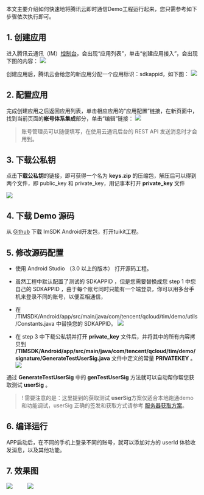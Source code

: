 
本文主要介绍如何快速地将腾讯云即时通信Demo工程运行起来，您只需参考如下步骤依次执行即可。

## 1. 创建应用
进入腾讯云通讯（IM）[控制台](https://console.cloud.tencent.com/avc)，会出现“应用列表”，单击“创建应用接入”，会出现下图的内容：
![](https://main.qcloudimg.com/raw/27314e92cd2972a8eada8cfba4055ac6.png)

创建应用后，腾讯云会给您的新应用分配一个应用标识：sdkappid，如下图：
![](https://main.qcloudimg.com/raw/826b903373db7cff2adebec6fa3a40a8.png)

## 2. 配置应用
完成创建应用之后返回应用列表，单击相应应用的“应用配置”链接，在新页面中，找到当前页面的**帐号体系集成**部分，单击“编辑”链接：
![](https://main.qcloudimg.com/raw/e3ce0ef527d2d4f8d0b3a0f69cefa78e.png)

>账号管理员可以随便填写，在使用云通讯后台的 REST API 发送消息时才会用到。

## 3. 下载公私钥
点击**下载公私钥**的链接，即可获得一个名为 **keys.zip** 的压缩包，解压后可以得到两个文件，即 public_key 和 private_key，用记事本打开 **private_key** 文件

![](https://cdn.nlark.com/yuque/0/2019/png/367185/1560754915512-fc218293-1316-445f-91aa-f7314ba23b30.png#align=left&display=inline&height=1788&name=Snip20190617_7.png&originHeight=1788&originWidth=3776&size=2105704&status=done&width=3776)



## 4. 下载 Demo 源码
从 [Github](https://github.com/tencentyun/TIMSDK/tree/master/Android) 下载 ImSDK Android开发包，打开tuikit工程。

## 5. 修改源码配置
- 使用 Android Studio （3.0 以上的版本）  打开源码工程。

- 虽然工程中默认配置了测试的 SDKAPPID ，但是您需要替换成您 step 1 中您自己的 SDKAPPID ，由于每个账号同时只能有一个端登录，你可以用多台手机来登录不同的账号，以便互相通信，

- 在 /TIMSDK/Android/app/src/main/java/com/tencent/qcloud/tim/demo/utils/Constants.java 中替换您的 SDKAPPID。
![](https://main.qcloudimg.com/raw/260d0bea33a644b519fd11d612df770b.png)

- 在 step 3 中下载公私钥并打开 **private_key** 文件后，并将其中的所有内容拷贝到 **/TIMSDK/Android/app/src/main/java/com/tencent/qcloud/tim/demo/signature/GenerateTestUserSig.java** 文件中定义的常量 **PRIVATEKEY** 。
![](https://main.qcloudimg.com/raw/d9e6f60bbe4b6c23fa3886ab16a4afd3.png)

通过 **GenerateTestUserSig** 中的 **genTestUserSig** 方法就可以自动帮你帮您获取测试 **userSig** 。

> ! 需要注意的是：这里提到的获取测试 **userSig**方案仅适合本地跑通demo和功能调试，userSig 正确的签发和获取方式请参考 [服务器获取方案](https://cloud.tencent.com/document/product/269/1507)。

## 6. 编译运行
APP启动后，在不同的手机上登录不同的账号，就可以添加对方的 userId 体验收发消息，以及其他功能。

## 7. 效果图

![](https://cdn.nlark.com/yuque/0/2019/gif/367185/1560518740493-e5a89223-4cb4-44df-a9a5-665e78b67983.gif#align=left&display=inline&height=674&name=%E4%BC%9A%E8%AF%9D%E5%88%97%E8%A1%A8.gif&originHeight=674&originWidth=380&size=319844&status=done&width=380)&nbsp;&nbsp;&nbsp;&nbsp;&nbsp;&nbsp;&nbsp;&nbsp;&nbsp;            ![](https://cdn.nlark.com/yuque/0/2019/gif/367185/1560519391978-f7dbd5fa-8ee7-4b4c-9e71-c7e8d6c5b01b.gif#align=left&display=inline&height=674&name=%E8%81%8A%E5%A4%A9%E6%BC%94%E7%A4%BA.gif&originHeight=674&originWidth=380&size=918355&status=done&width=380)



